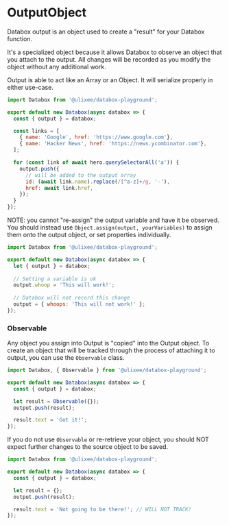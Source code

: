 # OutputObject

Databox output is an object used to create a "result" for your Databox function.

It's a specialized object because it allows Databox to observe an object that you attach to the output. All changes will be recorded as you modify the object without any additional work.

Output is able to act like an Array or an Object. It will serialize properly in either use-case.

```js
import Databox from '@ulixee/databox-playground';

export default new Databox(async databox => {
  const { output } = databox;

  const links = [
    { name: 'Google', href: 'https://www.google.com'},
    { name: 'Hacker News', href: 'https://news.ycombinator.com'},
  ];

  for (const link of await hero.querySelectorAll('a')) {
    output.push({
      // will be added to the output array
      id: (await link.name).replace(/[^a-z]+/g, '-'),
      href: await link.href,
    });
  }
});
```

NOTE: you cannot "re-assign" the output variable and have it be observed. You should instead use `Object.assign(output, yourVariables)` to assign them onto the output object, or set properties individually.

```js
import Databox from '@ulixee/databox-playground';

export default new Databox(async databox => {
  let { output } = databox;
  
  // Setting a variable is ok
  output.whoop = 'This will work!';
  
  // Databox will not record this change
  output = { whoops: 'This will not work!' };
});
```

### Observable

Any object you assign into Output is "copied" into the Output object. To create an object that will be tracked through the process of attaching it to output, you can use the `Observable` class.

```js
import Databox, { Observable } from '@ulixee/databox-playground';

export default new Databox(async databox => {
  const { output } = databox;

  let result = Observable({});
  output.push(result);

  result.text = 'Got it!';
});
```

If you do not use `Observable` or re-retrieve your object, you should NOT expect further changes to the source object to be saved.

```js
import Databox from '@ulixee/databox-playground';

export default new Databox(async databox => {
  const { output } = databox;

  let result = {};
  output.push(result);

  result.text = 'Not going to be there!'; // WILL NOT TRACK!
});
```

